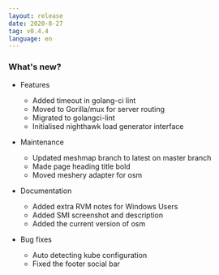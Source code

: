 ```yaml
---
layout: release
date: 2020-8-27
tag: v0.4.4
language: en
---
```


### What's new?

- Features

  - Added timeout in golang-ci lint
  - Moved to Gorilla/mux for server routing
  - Migrated to golangci-lint
  - Initialised nighthawk load generator interface

- Maintenance

  - Updated meshmap branch to latest on master branch
  - Made page heading title bold
  - Moved meshery adapter for osm

- Documentation

  - Added extra RVM notes for Windows Users
  - Added SMI screenshot and description
  - Added the current version of osm

- Bug fixes
  - Auto detecting kube configuration
  - Fixed the footer social bar

